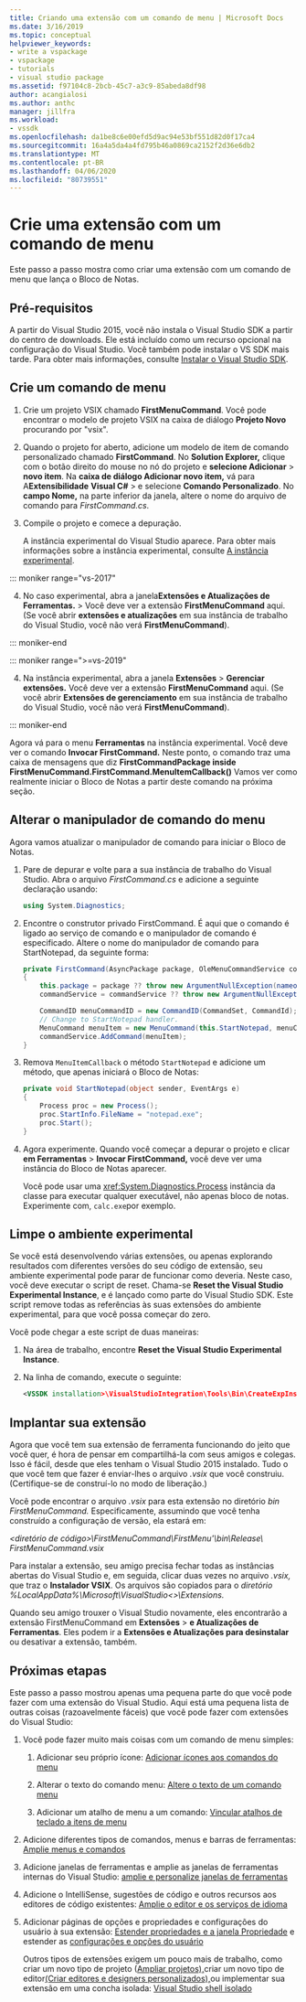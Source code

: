 ```yaml
---
title: Criando uma extensão com um comando de menu | Microsoft Docs
ms.date: 3/16/2019
ms.topic: conceptual
helpviewer_keywords:
- write a vspackage
- vspackage
- tutorials
- visual studio package
ms.assetid: f97104c8-2bcb-45c7-a3c9-85abeda8df98
author: acangialosi
ms.author: anthc
manager: jillfra
ms.workload:
- vssdk
ms.openlocfilehash: da1be8c6e00efd5d9ac94e53bf551d82d0f17ca4
ms.sourcegitcommit: 16a4a5da4a4fd795b46a0869ca2152f2d36e6db2
ms.translationtype: MT
ms.contentlocale: pt-BR
ms.lasthandoff: 04/06/2020
ms.locfileid: "80739551"
---
```

# <a name="create-an-extension-with-a-menu-command"></a>Crie uma extensão com um comando de menu

Este passo a passo mostra como criar uma extensão com um comando de menu que lança o Bloco de Notas.

## <a name="prerequisites"></a>Pré-requisitos

A partir do Visual Studio 2015, você não instala o Visual Studio SDK a partir do centro de downloads. Ele está incluído como um recurso opcional na configuração do Visual Studio. Você também pode instalar o VS SDK mais tarde. Para obter mais informações, consulte [Instalar o Visual Studio SDK](../extensibility/installing-the-visual-studio-sdk.md).

## <a name="create-a-menu-command"></a>Crie um comando de menu

1. Crie um projeto VSIX chamado **FirstMenuCommand**. Você pode encontrar o modelo de projeto VSIX na caixa de diálogo **Projeto Novo** procurando por "vsix".

2. Quando o projeto for aberto, adicione um modelo de item de comando personalizado chamado **FirstCommand**. No **Solution Explorer,** clique com o botão direito do mouse no nó do projeto e **selecione Adicionar** > **novo item**. Na **caixa de diálogo Adicionar novo item,** vá para A**Extensibilidade** **Visual C#** > e selecione **Comando Personalizado**. No **campo Nome,** na parte inferior da janela, altere o nome do arquivo de comando para *FirstCommand.cs*.

3. Compile o projeto e comece a depuração.

    A instância experimental do Visual Studio aparece. Para obter mais informações sobre a instância experimental, consulte [A instância experimental](../extensibility/the-experimental-instance.md).

::: moniker range="vs-2017"

4. No caso experimental, abra a janela**Extensões e Atualizações de** **Ferramentas.** >  Você deve ver a extensão **FirstMenuCommand** aqui. (Se você abrir **extensões e atualizações** em sua instância de trabalho do Visual Studio, você não verá **FirstMenuCommand**).

::: moniker-end

::: moniker range=">=vs-2019"

4. Na instância experimental, abra a janela **Extensões** > **Gerenciar extensões.** Você deve ver a extensão **FirstMenuCommand** aqui. (Se você abrir **Extensões de gerenciamento** em sua instância de trabalho do Visual Studio, você não verá **FirstMenuCommand**).

::: moniker-end

Agora vá para o menu **Ferramentas** na instância experimental. Você deve ver o comando **Invocar FirstCommand.** Neste ponto, o comando traz uma caixa de mensagens que diz **FirstCommandPackage inside FirstMenuCommand.FirstCommand.MenuItemCallback()** Vamos ver como realmente iniciar o Bloco de Notas a partir deste comando na próxima seção.

## <a name="change-the-menu-command-handler"></a>Alterar o manipulador de comando do menu

Agora vamos atualizar o manipulador de comando para iniciar o Bloco de Notas.

1. Pare de depurar e volte para a sua instância de trabalho do Visual Studio. Abra o arquivo *FirstCommand.cs* e adicione a seguinte declaração usando:

    ```csharp
    using System.Diagnostics;
    ```

2. Encontre o construtor privado FirstCommand. É aqui que o comando é ligado ao serviço de comando e o manipulador de comando é especificado. Altere o nome do manipulador de comando para StartNotepad, da seguinte forma:

    ```csharp
    private FirstCommand(AsyncPackage package, OleMenuCommandService commandService)
    {
        this.package = package ?? throw new ArgumentNullException(nameof(package));
        commandService = commandService ?? throw new ArgumentNullException(nameof(commandService));

        CommandID menuCommandID = new CommandID(CommandSet, CommandId);
        // Change to StartNotepad handler.
        MenuCommand menuItem = new MenuCommand(this.StartNotepad, menuCommandID);
        commandService.AddCommand(menuItem);
    }
    ```

3. Remova `MenuItemCallback` o método `StartNotepad` e adicione um método, que apenas iniciará o Bloco de Notas:

    ```csharp
    private void StartNotepad(object sender, EventArgs e)
    {
        Process proc = new Process();
        proc.StartInfo.FileName = "notepad.exe";
        proc.Start();
    }
    ```

4. Agora experimente. Quando você começar a depurar o projeto e clicar **em Ferramentas** > **Invocar FirstCommand,** você deve ver uma instância do Bloco de Notas aparecer.

    Você pode usar uma <xref:System.Diagnostics.Process> instância da classe para executar qualquer executável, não apenas bloco de notas. Experimente com, `calc.exe`por exemplo.

## <a name="clean-up-the-experimental-environment"></a>Limpe o ambiente experimental

Se você está desenvolvendo várias extensões, ou apenas explorando resultados com diferentes versões do seu código de extensão, seu ambiente experimental pode parar de funcionar como deveria. Neste caso, você deve executar o script de reset. Chama-se **Reset the Visual Studio Experimental Instance**, e é lançado como parte do Visual Studio SDK. Este script remove todas as referências às suas extensões do ambiente experimental, para que você possa começar do zero.

Você pode chegar a este script de duas maneiras:

1. Na área de trabalho, encontre **Reset the Visual Studio Experimental Instance**.

2. Na linha de comando, execute o seguinte:

    ```xml
    <VSSDK installation>\VisualStudioIntegration\Tools\Bin\CreateExpInstance.exe /Reset /VSInstance=<version> /RootSuffix=Exp && PAUSE

    ```

## <a name="deploy-your-extension"></a>Implantar sua extensão

Agora que você tem sua extensão de ferramenta funcionando do jeito que você quer, é hora de pensar em compartilhá-la com seus amigos e colegas. Isso é fácil, desde que eles tenham o Visual Studio 2015 instalado. Tudo o que você tem que fazer é enviar-lhes o arquivo *.vsix* que você construiu. (Certifique-se de construí-lo no modo de liberação.)

Você pode encontrar o arquivo *.vsix* para esta extensão no diretório *bin FirstMenuCommand.* Especificamente, assumindo que você tenha construído a configuração de versão, ela estará em:

*\<diretório de código>\FirstMenuCommand\FirstMenu'\bin\Release\ FirstMenuCommand.vsix*

Para instalar a extensão, seu amigo precisa fechar todas as instâncias abertas do Visual Studio e, em seguida, clicar duas vezes no arquivo *.vsix,* que traz o **Instalador VSIX**. Os arquivos são copiados para o *diretório %LocalAppData%\Microsoft\VisualStudio\<>\Extensions.*

Quando seu amigo trouxer o Visual Studio novamente, eles encontrarão a extensão FirstMenuCommand em **Extensões** > **e Atualizações de Ferramentas**. Eles podem ir a **Extensões e Atualizações para desinstalar** ou desativar a extensão, também.

## <a name="next-steps"></a>Próximas etapas

Este passo a passo mostrou apenas uma pequena parte do que você pode fazer com uma extensão do Visual Studio. Aqui está uma pequena lista de outras coisas (razoavelmente fáceis) que você pode fazer com extensões do Visual Studio:

1. Você pode fazer muito mais coisas com um comando de menu simples:

   1. Adicionar seu próprio ícone: [Adicionar ícones aos comandos do menu](../extensibility/adding-icons-to-menu-commands.md)

   2. Alterar o texto do comando menu: [Altere o texto de um comando menu](../extensibility/changing-the-text-of-a-menu-command.md)

   3. Adicionar um atalho de menu a um comando: [Vincular atalhos de teclado a itens de menu](../extensibility/binding-keyboard-shortcuts-to-menu-items.md)

2. Adicione diferentes tipos de comandos, menus e barras de ferramentas: [Amplie menus e comandos](../extensibility/extending-menus-and-commands.md)

3. Adicione janelas de ferramentas e amplie as janelas de ferramentas internas do Visual Studio: [amplie e personalize janelas de ferramentas](../extensibility/extending-and-customizing-tool-windows.md)

4. Adicione o IntelliSense, sugestões de código e outros recursos aos editores de código existentes: [Amplie o editor e os serviços de idioma](../extensibility/extending-the-editor-and-language-services.md)

5. Adicionar páginas de opções e propriedades e configurações do usuário à sua extensão: [Estender propriedades e a janela Propriedade](../extensibility/extending-properties-and-the-property-window.md) e estender as [configurações e opções do usuário](../extensibility/extending-user-settings-and-options.md)

   Outros tipos de extensões exigem um pouco mais de trabalho, como criar um novo tipo de projeto ([Ampliar projetos),](../extensibility/extending-projects.md)criar um novo tipo de editor[(Criar editores e designers personalizados),](../extensibility/creating-custom-editors-and-designers.md)ou implementar sua extensão em uma concha isolada: [Visual Studio shell isolado](https://visualstudio.microsoft.com/vs/older-downloads/isolated-shell/)
